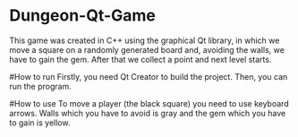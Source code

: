 # Dungeon-Qt-Game
This game was created in C++ using the graphical Qt library, in which we move a square on a randomly generated board and, avoiding the walls, we have to gain the gem. After that we collect a point and next level starts.

#How to run
Firstly, you need Qt Creator to build the project.
Then, you can run the program.

#How to use
To move a player (the black square) you need to use keyboard arrows. 
Walls which you have to avoid is gray and the gem which you have to gain is yellow. 



